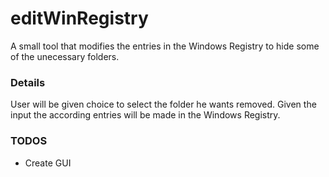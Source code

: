 # editWinRegistry
A small tool that modifies the entries in the Windows Registry to hide some of the unecessary folders.

### Details
User will be given choice to select the folder he wants removed. Given the input the according entries will be made in the Windows Registry.

### TODOS
- Create GUI
